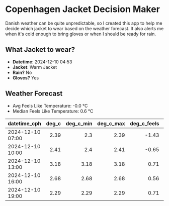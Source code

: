 
# Copenhagen Jacket Decision Maker

Danish weather can be quite unpredictable, so I created this app to help me decide which jacket to wear based on the weather forecast. 
It also alerts me when it's cold enough to bring gloves or when I should be ready for rain.

## What Jacket to wear?

- **Datetime**: 2024-12-10 04:53
- **Jacket**: Warm Jacket
- **Rain?** No
- **Gloves?** Yes

## Weather Forecast
- Avg Feels Like Temperature: -0.0 °C
- Median Feels Like Temperature: 0.6 °C

| datetime_cph     |   deg_c |   deg_c_min |   deg_c_max |   deg_c_feels | weather   | wind   | rain   |
|:-----------------|--------:|------------:|------------:|--------------:|:----------|:-------|:-------|
| 2024-12-10 07:00 |    2.39 |        2.3  |        2.39 |         -1.43 | Clouds    | Low    | None   |
| 2024-12-10 10:00 |    2.41 |        2.4  |        2.41 |         -0.65 | Clouds    | Low    | None   |
| 2024-12-10 13:00 |    3.18 |        3.18 |        3.18 |          0.71 | Clouds    | Low    | None   |
| 2024-12-10 16:00 |    2.68 |        2.68 |        2.68 |          0.56 | Clouds    | Low    | None   |
| 2024-12-10 19:00 |    2.29 |        2.29 |        2.29 |          0.71 | Clouds    | Low    | None   |
        